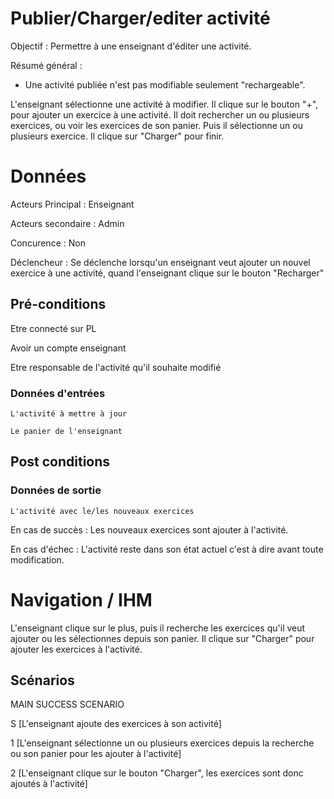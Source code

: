 # Publier/Charger/editer activité

Objectif : Permettre à une enseignant d'éditer une activité. 

Résumé général :
 - Une activité publiée n'est pas modifiable seulement "rechargeable".

L'enseignant sélectionne une activité à modifier. Il clique sur le bouton "+", pour ajouter un exercice à une activité. Il doit rechercher un ou plusieurs exercices, ou voir les exercices de son panier. Puis il sélectionne un ou plusieurs exercice. Il clique sur "Charger" pour finir.

# Données

Acteurs Principal : Enseignant

Acteurs secondaire : Admin

Concurence : Non

Déclencheur : Se déclenche lorsqu'un enseignant veut ajouter un nouvel exercice à une activité, quand l'enseignant clique sur le bouton "Recharger"

## Pré-conditions

Etre connecté sur PL

Avoir un compte enseignant

Etre responsable de l'activité qu'il souhaite modifié

### Données d'entrées

    L'activité à mettre à jour
    
    Le panier de l'enseignant
    
## Post conditions

### Données de sortie

    L'activité avec le/les nouveaux exercices

En cas de succès : Les nouveaux exercices sont ajouter à l'activité.

En cas d'échec : L'activité reste dans son état actuel c'est à dire avant toute modification.

# Navigation / IHM

L'enseignant clique sur le plus, puis il recherche les exercices qu'il veut ajouter ou les sélectionnes depuis son panier. Il clique sur "Charger" pour ajouter les exercices à l'activité.

## Scénarios

MAIN SUCCESS SCENARIO

S   [L'enseignant ajoute des exercices à son activité]

1   [L'enseignant sélectionne un ou plusieurs exercices depuis la recherche ou son panier pour les ajouter à l'activité]

2   [L'enseignant clique sur le bouton "Charger", les exercices sont donc ajoutés à l'activité]

<!---
Author : Jordan, Hugo, Raphael
Validator :
-->

